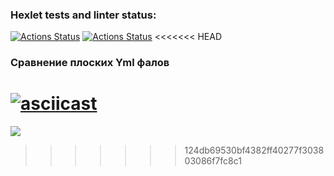 ### Hexlet tests and linter status:
[![Actions Status](https://github.com/Mikhail325/php-project-48/workflows/hexlet-check/badge.svg)](https://github.com/Mikhail325/php-project-48/actions)
[![Actions Status](https://github.com/Mikhail325/php-project-48/actions/workflows/testGit.yml/badge.svg)](https://github.com/Mikhail325/php-project-48/actions)
<<<<<<< HEAD

### Сравнение плоских Yml фалов
[![asciicast](https://asciinema.org/a/5JAsxCZqeChfvbr2XN5hxAEXi.svg)](https://asciinema.org/a/5JAsxCZqeChfvbr2XN5hxAEXi)
=======
<a href="https://codeclimate.com/github/Mikhail325/php-project-48/test_coverage"><img src="https://api.codeclimate.com/v1/badges/820227954b0c00504ddb/test_coverage" /></a>
>>>>>>> 124db69530bf4382ff40277f303803086f7fc8c1
